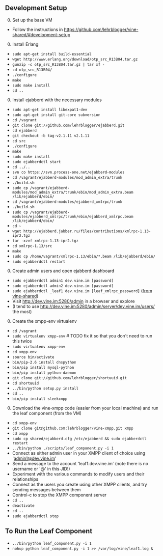 Development Setup
----------
0. Set up the base VM
  * Follow the instructions in https://github.com/lehrblogger/vine-shared/#development-setup
0. Install Erlang
  * `sudo apt-get install build-essential`
  * `wget http://www.erlang.org/download/otp_src_R13B04.tar.gz`
  * `gunzip -c otp_src_R13B04.tar.gz | tar xf -`
  * `cd otp_src_R13B04/`
  * `./configure`
  * `make`
  * `sudo make install`
  * `cd ..`
0. Install ejabberd with the necessary modules
  * `sudo apt-get install libexpat1-dev`
  * `sudo apt-get install git-core subversion`
  * `cd /vagrant`
  * `git clone git://github.com/lehrblogger/ejabberd.git`
  * `cd ejabberd`
  * `git checkout -b tag-v2.1.11 v2.1.11`
  * `cd src`
  * `./configure`
  * `make`
  * `sudo make install`
  * `sudo ejabberdctl start`
  * `cd ../..`
  * `svn co https://svn.process-one.net/ejabberd-modules`
  * `cd /vagrant/ejabberd-modules/mod_admin_extra/trunk`
  * `./build.sh`
  * `sudo cp /vagrant/ejabberd-modules/mod_admin_extra/trunk/ebin/mod_admin_extra.beam /lib/ejabberd/ebin/`
  * `cd /vagrant/ejabberd-modules/ejabberd_xmlrpc/trunk`
  * `./build.sh`
  * `sudo cp /vagrant/ejabberd-modules/ejabberd_xmlrpc/trunk/ebin/ejabberd_xmlrpc.beam /lib/ejabberd/ebin/`
  * `cd ~`
  * `wget http://ejabberd.jabber.ru/files/contributions/xmlrpc-1.13-ipr2.tgz`
  * `tar -xzvf xmlrpc-1.13-ipr2.tgz`
  * `cd xmlrpc-1.13/src`
  * `make`
  * `sudo cp /home/vagrant/xmlrpc-1.13/ebin/*.beam /lib/ejabberd/ebin/`
  * `sudo ejabberdctl restart`
0. Create admin users and open ejabberd dashboard
  * `sudo ejabberdctl admin1 dev.vine.im [password]`
  * `sudo ejabberdctl admin2 dev.vine.im [password]`
  * `sudo ejabberdctl _leaf1 dev.vine.im [leaf_xmlrpc_password]` ([from vine-shared](https://github.com/lehrblogger/vine-shared/blob/master/env_vars.py#L9))
  * Visit http://dev.vine.im:5280/admin in a browser and explore
  * (I tend to use http://dev.vine.im:5280/admin/server/dev.vine.im/users/ the most)
0. Create the xmpp-env virtualenv 
  * `cd /vagrant`
  * `sudo virtualenv xmpp-env`  # TODO fix it so that you don't need to run this twice
  * `sudo virtualenv xmpp-env`
  * `cd xmpp-env`
  * `source bin/activate`
  * `bin/pip-2.6 install dnspython`
  * `bin/pip install mysql-python`
  * `bin/pip install python-daemon`
  * `git clone git://github.com/lehrblogger/shortuuid.git`
  * `cd shortuuid`
  * `../bin/python setup.py install`
  * `cd ..`
  * `bin/pip install sleekxmpp`
0. Download the vine-xmpp code (easier from your local machine) and run the leaf component (from the VM)
  * `cd xmpp-env`
  * `git clone git@github.com:lehrblogger/vine-xmpp.git xmpp`
  * `cd xmpp`
  * `sudo cp shared/ejabberd.cfg /etc/ejabberd && sudo ejabberdctl restart`
  * `../bin/python ./scripts/leaf_component.py -i 1`
  * Connect as either admin user in your XMPP client of choice using 'admin1@dev.vine.im'
  * Send a message to the account 'leaf1.dev.vine.im' (note there is no username or '@' in this JID!)
  * Experiment with the various commands to modify users and their relationships
  * Connect as the users you create using other XMPP clients, and try sending messages between them
  * Control-c to stop the XMPP component server
  * `cd ..`
  * `deactivate`
  * `cd ..`
  * `sudo ejabberdctl stop`

To Run the Leaf Component
------
  * `../bin/python leaf_component.py -i 1`
  * `nohup python leaf_component.py -i 1 >> /var/log/vine/leaf1.log &`